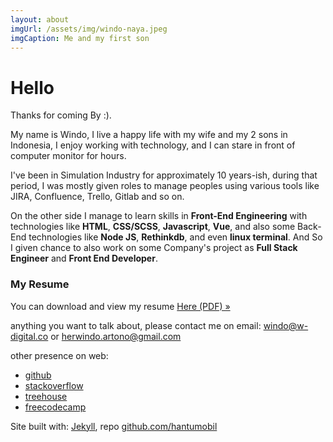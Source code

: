 ```yaml
--- 
layout: about
imgUrl: /assets/img/windo-naya.jpeg
imgCaption: Me and my first son
---
```

# Hello
Thanks for coming By :).

My name is Windo, I live a happy life with my wife and my 2 sons in Indonesia, I enjoy working with technology, and I can stare in front of computer monitor for hours.

I've been in Simulation Industry for approximately 10 years-ish, during that period, I was mostly given roles to manage peoples using various tools like JIRA, Confluence, Trello, Gitlab and so on.

On the other side I manage to learn skills in **Front-End Engineering** with technologies like **HTML**, **CSS/SCSS**, **Javascript**, **Vue**, and also some Back-End technologies like **Node JS**, **Rethinkdb**, and even **linux terminal**. And So I given chance to also work on some Company's project as **Full Stack Engineer** and **Front End Developer**.

### My Resume
You can download and view my resume [Here (PDF) &raquo;](/assets/pdf/WindoResume2018EN.pdf)

anything you want to talk about, please contact me on email: [windo@w-digital.co](mailto:windo@w-digital.co) or [herwindo.artono@gmail.com](mailto:herwindo.artono@gmail.com)

other presence on web:
- [github](https://github.com/hantumobil)
- [stackoverflow](https://stackoverflow.com/users/1528098/windo)
- [treehouse](https://teamtreehouse.com/windo)
- [freecodecamp](https://www.freecodecamp.org/windo)



Site built with: [Jekyll](https://jekyllrb.com), repo [github.com/hantumobil](https://github.com/hantumobil)